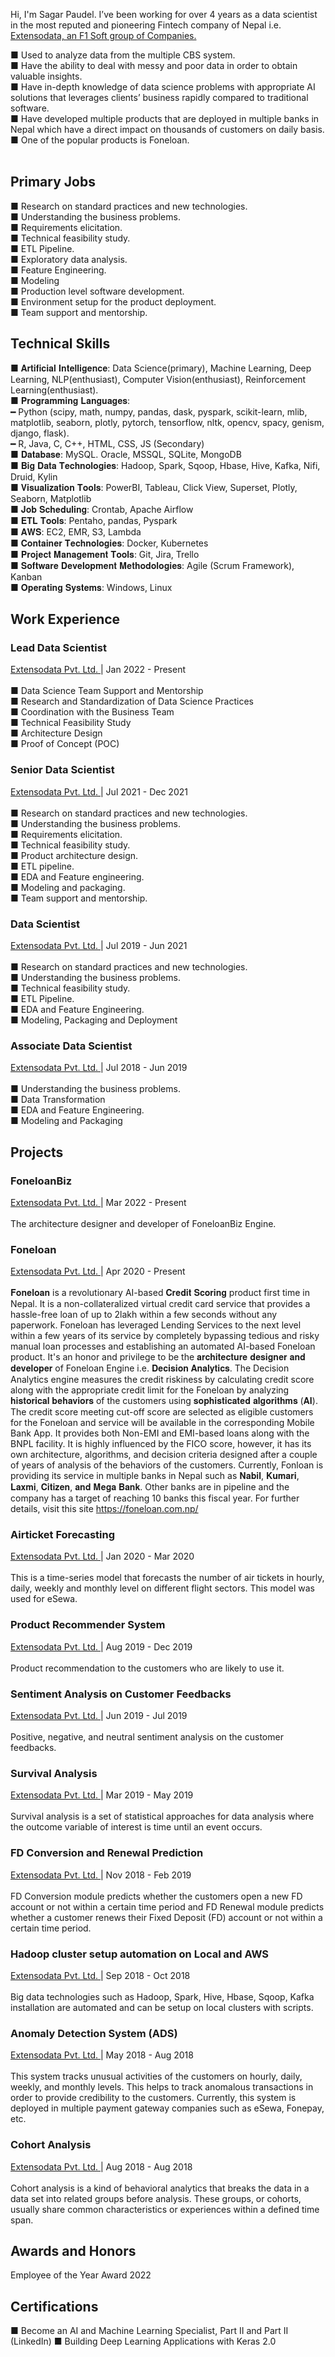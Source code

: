 Hi, I'm Sagar Paudel. I’ve been working for over 4 years as a data scientist in the most reputed and pioneering Fintech company of Nepal i.e. <a href="http://extensodata.com/"> Extensodata, an F1 Soft group of Companies.</a><br>

■ Used to analyze data from the multiple CBS system.<br>
■ Have the ability to deal with messy and poor data in order to obtain valuable insights.<br>
■ Have in-depth knowledge of data science problems with appropriate AI solutions that leverages clients’ business rapidly compared to traditional software.<br>
■ Have developed multiple products that are deployed in multiple banks in Nepal which have a direct impact on thousands of customers on daily basis.<br>
■ One of the popular products is Foneloan.<br><br>

## Primary Jobs
■ Research on standard practices and new technologies.<br>
■ Understanding the business problems.<br>
■ Requirements elicitation.<br>
■ Technical feasibility study.<br>
■ ETL Pipeline.<br>
■ Exploratory data analysis.<br>
■ Feature Engineering.<br>
■ Modeling<br>
■ Production level software development.<br>
■ Environment setup for the product deployment.<br>
■ Team support and mentorship.<br>

## Technical Skills
■ 𝐀𝐫𝐭𝐢𝐟𝐢𝐜𝐢𝐚𝐥 𝐈𝐧𝐭𝐞𝐥𝐥𝐢𝐠𝐞𝐧𝐜𝐞: Data Science(primary), Machine Learning, Deep Learning, NLP(enthusiast), Computer Vision(enthusiast), Reinforcement Learning(enthusiast). <br>
■ 𝐏𝐫𝐨𝐠𝐫𝐚𝐦𝐦𝐢𝐧𝐠 𝐋𝐚𝐧𝐠𝐮𝐚𝐠𝐞𝐬:<br>
━ Python (scipy, math, numpy, pandas, dask, pyspark, scikit-learn, mlib, matplotlib, seaborn, plotly, pytorch, tensorflow, nltk, opencv, spacy, genism, django, flask).<br>
━ R, Java, C, C++, HTML, CSS, JS (Secondary)<br>
■ 𝐃𝐚𝐭𝐚𝐛𝐚𝐬𝐞: MySQL. Oracle, MSSQL, SQLite, MongoDB<br>
■ 𝐁𝐢𝐠 𝐃𝐚𝐭𝐚 𝐓𝐞𝐜𝐡𝐧𝐨𝐥𝐨𝐠𝐢𝐞𝐬: Hadoop, Spark, Sqoop, Hbase, Hive, Kafka, Nifi, Druid, Kylin<br>
■ 𝐕𝐢𝐬𝐮𝐚𝐥𝐢𝐳𝐚𝐭𝐢𝐨𝐧 𝐓𝐨𝐨𝐥𝐬: PowerBI, Tableau, Click View, Superset, Plotly, Seaborn, Matplotlib<br>
■ 𝐉𝐨𝐛 𝐒𝐜𝐡𝐞𝐝𝐮𝐥𝐢𝐧𝐠: Crontab, Apache Airflow<br>
■ 𝐄𝐓𝐋 𝐓𝐨𝐨𝐥𝐬: Pentaho, pandas, Pyspark<br>
■ 𝐀𝐖𝐒: EC2, EMR, S3, Lambda<br>
■ 𝐂𝐨𝐧𝐭𝐚𝐢𝐧𝐞𝐫 𝐓𝐞𝐜𝐡𝐧𝐨𝐥𝐨𝐠𝐢𝐞𝐬: Docker, Kubernetes<br>
■ 𝐏𝐫𝐨𝐣𝐞𝐜𝐭 𝐌𝐚𝐧𝐚𝐠𝐞𝐦𝐞𝐧𝐭 𝐓𝐨𝐨𝐥𝐬: Git, Jira, Trello<br>
■ 𝐒𝐨𝐟𝐭𝐰𝐚𝐫𝐞 𝐃𝐞𝐯𝐞𝐥𝐨𝐩𝐦𝐞𝐧𝐭 𝐌𝐞𝐭𝐡𝐨𝐝𝐨𝐥𝐨𝐠𝐢𝐞𝐬: Agile (Scrum Framework), Kanban<br>
■ 𝐎𝐩𝐞𝐫𝐚𝐭𝐢𝐧𝐠 𝐒𝐲𝐬𝐭𝐞𝐦𝐬: Windows, Linux<br>

## Work Experience
### Lead Data Scientist
<a href="http://extensodata.com/"> Extensodata Pvt. Ltd. </a> | Jan 2022 - Present<br><br>
■ Data Science Team Support and Mentorship<br>
■ Research and Standardization of Data Science Practices<br>
■ Coordination with the Business Team<br>
■ Technical Feasibility Study<br>
■ Architecture Design<br>
■ Proof of Concept (POC)<br>

### Senior Data Scientist
<a href="http://extensodata.com/"> Extensodata Pvt. Ltd. </a> | Jul 2021 - Dec 2021<br><br>
■ Research on standard practices and new technologies.<br>
■ Understanding the business problems.<br>
■ Requirements elicitation.<br>
■ Technical feasibility study.<br>
■ Product architecture design.<br>
■ ETL pipeline.<br>
■ EDA and Feature engineering.<br>
■ Modeling and packaging.<br>
■ Team support and mentorship.<br>

### Data Scientist
<a href="http://extensodata.com/"> Extensodata Pvt. Ltd. </a> | Jul 2019 - Jun 2021<br><br>
■ Research on standard practices and new technologies.<br>
■ Understanding the business problems.<br>
■ Technical feasibility study.<br>
■ ETL Pipeline.<br>
■ EDA and Feature Engineering.<br>
■ Modeling, Packaging and Deployment<br>

### Associate Data Scientist
<a href="http://extensodata.com/"> Extensodata Pvt. Ltd. </a> | Jul 2018 - Jun 2019<br><br>
■ Understanding the business problems.<br>
■ Data Transformation<br>
■ EDA and Feature Engineering.<br>
■ Modeling and Packaging<br>

## Projects
### FoneloanBiz <br>
<a href="http://extensodata.com/"> Extensodata Pvt. Ltd. </a> | Mar 2022 - Present <br><br>
The architecture designer and developer of FoneloanBiz Engine.<br>

### Foneloan <br>
<a href="http://extensodata.com/"> Extensodata Pvt. Ltd. </a> | Apr 2020 - Present <br><br>
𝐅𝐨𝐧𝐞𝐥𝐨𝐚𝐧 is a revolutionary AI-based 𝐂𝐫𝐞𝐝𝐢𝐭 𝐒𝐜𝐨𝐫𝐢𝐧𝐠 product first time in Nepal. It is a non-collateralized virtual credit card service that provides a hassle-free loan of up to 2lakh within a few seconds without any paperwork. Foneloan has leveraged Lending Services to the next level within a few years of its service by completely bypassing tedious and risky manual loan processes and establishing an automated AI-based Foneloan product.
It's an honor and privilege to be the 𝐚𝐫𝐜𝐡𝐢𝐭𝐞𝐜𝐭𝐮𝐫𝐞 𝐝𝐞𝐬𝐢𝐠𝐧𝐞𝐫 𝐚𝐧𝐝 𝐝𝐞𝐯𝐞𝐥𝐨𝐩𝐞𝐫 of Foneloan Engine i.e. 𝐃𝐞𝐜𝐢𝐬𝐢𝐨𝐧 𝐀𝐧𝐚𝐥𝐲𝐭𝐢𝐜𝐬. The Decision Analytics engine measures the credit riskiness by calculating credit score along with the appropriate credit limit for the Foneloan by analyzing 𝐡𝐢𝐬𝐭𝐨𝐫𝐢𝐜𝐚𝐥 𝐛𝐞𝐡𝐚𝐯𝐢𝐨𝐫𝐬 of the customers using 𝐬𝐨𝐩𝐡𝐢𝐬𝐭𝐢𝐜𝐚𝐭𝐞𝐝 𝐚𝐥𝐠𝐨𝐫𝐢𝐭𝐡𝐦𝐬 (𝐀𝐈). The credit score meeting cut-off score are selected as eligible customers for the Foneloan and service will be available in the corresponding Mobile Bank App. It provides both Non-EMI and EMI-based loans along with the BNPL facility. It is highly influenced by the FICO score, however, it has its own architecture, algorithms, and decision criteria designed after a couple of years of analysis of the behaviors of the customers.
Currently, Fonloan is providing its service in multiple banks in Nepal such as 𝐍𝐚𝐛𝐢𝐥, 𝐊𝐮𝐦𝐚𝐫𝐢, 𝐋𝐚𝐱𝐦𝐢, 𝐂𝐢𝐭𝐢𝐳𝐞𝐧, 𝐚𝐧𝐝 𝐌𝐞𝐠𝐚 𝐁𝐚𝐧𝐤. Other banks are in pipeline and the company has a target of reaching 10 banks this fiscal year. For further details, visit this site https://foneloan.com.np/

### Airticket Forecasting <br>
<a href="http://extensodata.com/"> Extensodata Pvt. Ltd. </a> | Jan 2020 - Mar 2020<br><br>
This is a time-series model that forecasts the number of air tickets in hourly, daily, weekly and monthly level on different flight sectors. This model was used for eSewa.

### Product Recommender System <br>
<a href="http://extensodata.com/"> Extensodata Pvt. Ltd. </a> | Aug 2019 - Dec 2019<br><br>
Product recommendation to the customers who are likely to use it.

### Sentiment Analysis on Customer Feedbacks <br>
<a href="http://extensodata.com/"> Extensodata Pvt. Ltd. </a> | Jun 2019 - Jul 2019<br><br>
Positive, negative, and neutral sentiment analysis on the customer feedbacks.

### Survival Analysis <br>
<a href="http://extensodata.com/"> Extensodata Pvt. Ltd. </a> | Mar 2019 - May 2019<br><br>
Survival analysis is a set of statistical approaches for data analysis where the outcome variable of interest is time until an event occurs.

### FD Conversion and Renewal Prediction
<a href="http://extensodata.com/"> Extensodata Pvt. Ltd. </a> | Nov 2018 - Feb 2019<br><br>
FD Conversion module predicts whether the customers open a new FD account or not within a certain time period and FD Renewal module predicts whether a customer renews their Fixed Deposit (FD) account or not within a certain time period.

### Hadoop cluster setup automation on Local and AWS <br>
<a href="http://extensodata.com/"> Extensodata Pvt. Ltd. </a> | Sep 2018 - Oct 2018<br><br>
Big data technologies such as Hadoop, Spark, Hive, Hbase, Sqoop, Kafka installation are automated and can be setup on local clusters with scripts.

### Anomaly Detection System (ADS) <br>
<a href="http://extensodata.com/"> Extensodata Pvt. Ltd. </a> | May 2018 - Aug 2018<br><br>
This system tracks unusual activities of the customers on hourly, daily, weekly, and monthly levels. This helps to track anomalous transactions in order to provide credibility to the customers. Currently, this system is deployed in multiple payment gateway companies such as eSewa, Fonepay, etc.

### Cohort Analysis <br>
<a href="http://extensodata.com/"> Extensodata Pvt. Ltd. </a> | Aug 2018 - Aug 2018<br><br>
Cohort analysis is a kind of behavioral analytics that breaks the data in a data set into related groups before analysis. These groups, or cohorts, usually share common characteristics or experiences within a defined time span.

## Awards and Honors

Employee of the Year Award 2022

## Certifications
■ Become an AI and Machine Learning Specialist, Part II and Part II (LinkedIn)
■ Building Deep Learning Applications with Keras 2.0
